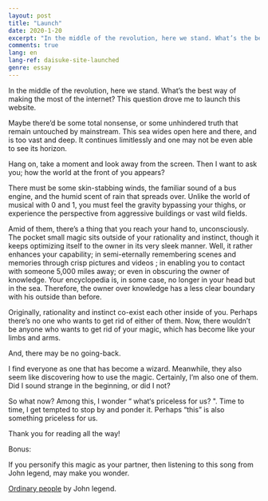 ```yaml
---
layout: post
title: "Launch"
date: 2020-1-20
excerpt: "In the middle of the revolution, here we stand. What’s the best way of making the most of the internet? This question drove me to launch this website."
comments: true
lang: en
lang-ref: daisuke-site-launched
genre: essay
---
```


In the middle of the revolution, here we stand. What’s the best way of making the most of the internet? This question drove me to launch this website.

Maybe there’d be some total nonsense, or some unhindered truth that remain untouched by mainstream. This sea wides open here and there, and is too vast and deep. It continues limitlessly and one may not be even able to see its horizon.

Hang on, take a moment and look away from the screen. Then I want to ask you; how the world at the front of you appears?

There must be some skin-stabbing winds, the familiar sound of a bus engine, and the humid scent of rain that spreads over. Unlike the world of musical with 0 and 1, you must feel the gravity bypassing your thighs,  or experience the perspective from aggressive buildings or vast wild fields.

Amid of them, there’s a thing that you reach your hand to, unconsciously. The pocket small magic sits outside of your rationality and instinct, though it keeps optimizing itself to the owner in its very sleek manner.  Well, it rather enhances your capability; in semi-eternally remembering scenes and memories through crisp pictures and videos ; in enabling you to contact with someone 5,000 miles away; or even in obscuring the owner of knowledge. Your encyclopedia is, in some case, no longer in your head but in the sea. Therefore, the owner over knowledge has a less clear boundary with his outside than before.

Originally, rationality and instinct co-exist each other inside of you. Perhaps there’s no one who wants to get rid of either of them. Now, there wouldn’t be anyone who wants to get rid of your magic, which has become like your limbs and arms.

And, there may be no going-back.

I find everyone as one that has become a wizard. Meanwhile, they also seem like discovering how to use the magic. Certainly, I’m also one of them. Did I sound strange in the beginning, or did I not?

So what now? Among this, I wonder “ what‘s priceless for us? ". Time to time, I get tempted to stop by and ponder it. Perhaps “this” is also something priceless for us.

Thank you for reading all the way!

Bonus:

If you personify this magic as your partner, then listening to this song from John legend, may make you wonder.

[Ordinary people](https://youtu.be/PIh07c_P4hc) by John legend.
